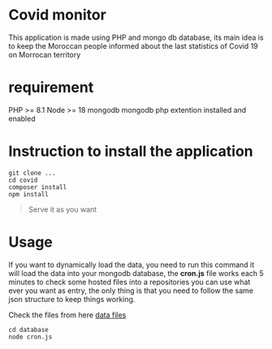 # Covid monitor
This application is made using PHP and mongo db database, its main idea is to keep the Moroccan people informed about the last statistics of Covid 19 on Morrocan territory

# requirement
PHP >= 8.1
Node >= 18
mongodb
mongodb php extention installed and enabled

# Instruction to install the application
```
git clone ...
cd covid
composer install
npm install
```
> Serve it as you want

# Usage
If you want to dynamically load the data, you need to run this command it will load the data into your mongodb database, the **cron.js** file works each 5 minutes to check some hosted files into a repositories you can use what ever you want as entry, the only thing is that you need to follow the same json structure to keep things working.

Check the files from here [data files](https://github.com/AyatANSSAIEN/Covid19)
```
cd database
node cron.js
```